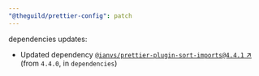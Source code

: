 ```yaml
---
"@theguild/prettier-config": patch
---
```

dependencies updates:
  - Updated dependency [`@ianvs/prettier-plugin-sort-imports@4.4.1` ↗︎](https://www.npmjs.com/package/@ianvs/prettier-plugin-sort-imports/v/4.4.1) (from `4.4.0`, in `dependencies`)

